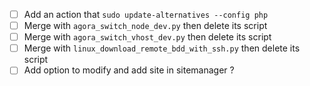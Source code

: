- [ ] Add an action that `sudo update-alternatives --config php`
- [ ] Merge with `agora_switch_node_dev.py` then delete its script
- [ ] Merge with `agora_switch_vhost_dev.py` then delete its script
- [ ] Merge with `linux_download_remote_bdd_with_ssh.py` then delete its script
- [ ] Add option to modify and add site in sitemanager ?